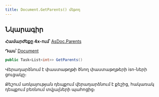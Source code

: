 ```yaml
---
title: Document.GetParents() մեթոդ
---
```


## Նկարագիր

**Համարժեքը 4x-ում՝** [AsDoc.Parents](https://armsoft.github.io/as4x-docs/HTM/ProgrGuide/Functions/ASDOC/Parents.html)

**Դաս՝** [Document](../document.md)

```c#
public Task<List<int>> GetParents()
```

Վերադարձնում է փաստաթղթի ծնող փաստաթղթերի isn-ների ցուցակը։ 

Քեշում առկայության դեպքում վերադարձնում է քեշից, հակառակ դեպքում բեռնում տվյալների պահոցից։


